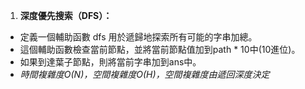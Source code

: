 1. **深度優先搜索（DFS）：**

- 定義一個輔助函數 dfs 用於遞歸地探索所有可能的字串加總。
- 這個輔助函數檢查當前節點，並將當前節點值加到path * 10中(10進位)。
- 如果到達葉子節點，則將當前字串加到ans中。
- *時間複雜度O(N)，空間複雜度O(H)，空間複雜度由遞回深度決定*
